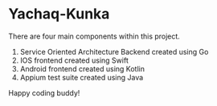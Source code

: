 # Yachaq-Kunka

There are four main components within this project.

1. Service Oriented Architecture Backend created using Go
2. IOS frontend created using Swift
3. Android frontend created using Kotlin
4. Appium test suite created using Java

Happy coding buddy!